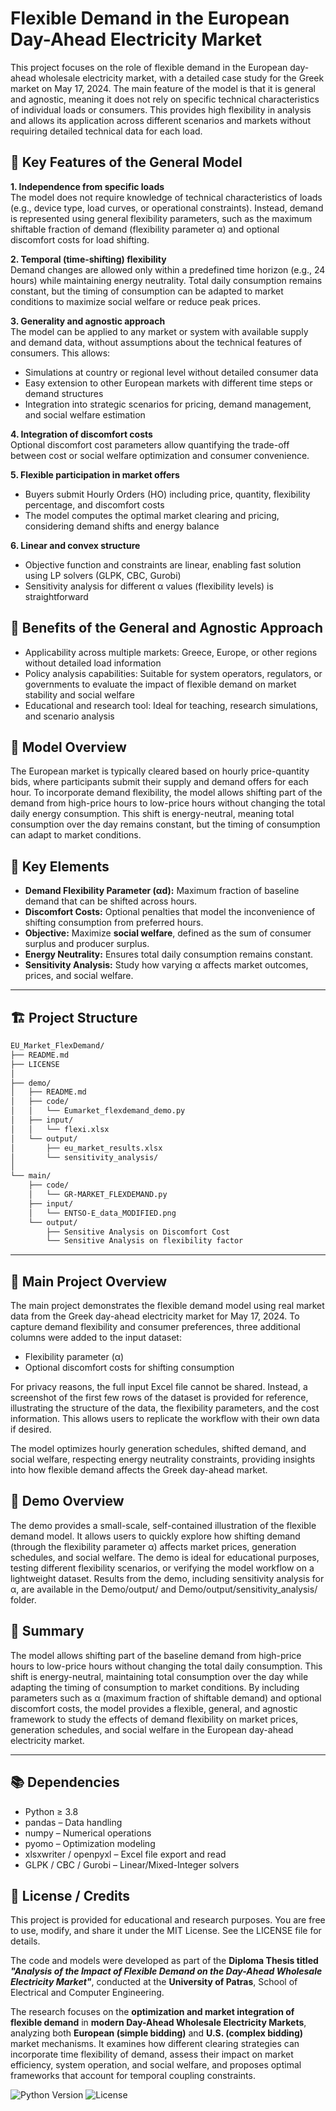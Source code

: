 # Flexible Demand in the European Day-Ahead Electricity Market 

This project focuses on the role of flexible demand in the European day-ahead wholesale electricity market, with a detailed case study for the Greek market on May 17, 2024. The main feature of the model is that it is general and agnostic, meaning it does not rely on specific technical characteristics of individual loads or consumers. This provides high flexibility in analysis and allows its application across different scenarios and markets without requiring detailed technical data for each load.

## 🔑 Key Features of the General Model

**1. Independence from specific loads**  
The model does not require knowledge of technical characteristics of loads (e.g., device type, load curves, or operational constraints). Instead, demand is represented using general flexibility parameters, such as the maximum shiftable fraction of demand (flexibility parameter α) and optional discomfort costs for load shifting.

**2. Temporal (time-shifting) flexibility**  
Demand changes are allowed only within a predefined time horizon (e.g., 24 hours) while maintaining energy neutrality. Total daily consumption remains constant, but the timing of consumption can be adapted to market conditions to maximize social welfare or reduce peak prices.

**3. Generality and agnostic approach**  
The model can be applied to any market or system with available supply and demand data, without assumptions about the technical features of consumers. This allows:  
- Simulations at country or regional level without detailed consumer data  
- Easy extension to other European markets with different time steps or demand structures  
- Integration into strategic scenarios for pricing, demand management, and social welfare estimation

**4. Integration of discomfort costs**  
Optional discomfort cost parameters allow quantifying the trade-off between cost or social welfare optimization and consumer convenience.

**5. Flexible participation in market offers**  
- Buyers submit Hourly Orders (HO) including price, quantity, flexibility percentage, and discomfort costs  
- The model computes the optimal market clearing and pricing, considering demand shifts and energy balance

**6. Linear and convex structure**  
- Objective function and constraints are linear, enabling fast solution using LP solvers (GLPK, CBC, Gurobi)  
- Sensitivity analysis for different α values (flexibility levels) is straightforward

## 🌟 Benefits of the General and Agnostic Approach
- Applicability across multiple markets: Greece, Europe, or other regions without detailed load information
- Policy analysis capabilities: Suitable for system operators, regulators, or governments to evaluate the impact of flexible demand on market stability and social welfare
- Educational and research tool: Ideal for teaching, research simulations, and scenario analysis

## 📌 Model Overview

The European market is typically cleared based on hourly price-quantity bids, where participants submit their supply and demand offers for each hour. To incorporate demand flexibility, the model allows shifting part of the demand from high-price hours to low-price hours without changing the total daily energy consumption. This shift is energy-neutral, meaning total consumption over the day remains constant, but the timing of consumption can adapt to market conditions.

## 🔎 Key Elements  

- **Demand Flexibility Parameter (αd):** Maximum fraction of baseline demand that can be shifted across hours.  
- **Discomfort Costs:** Optional penalties that model the inconvenience of shifting consumption from preferred hours.  
- **Objective:** Maximize **social welfare**, defined as the sum of consumer surplus and producer surplus.  
- **Energy Neutrality:** Ensures total daily consumption remains constant.  
- **Sensitivity Analysis:** Study how varying α affects market outcomes, prices, and social welfare.

---

## 🏗️ Project Structure


```bash
EU_Market_FlexDemand/
├── README.md
├── LICENSE
│
├── demo/
│   ├── README.md           
│   ├── code/
│   │   └── Eumarket_flexdemand_demo.py
│   ├── input/
│   │   └── flexi.xlsx
│   └── output/
│       ├── eu_market_results.xlsx
│       └── sensitivity_analysis/
│
└── main/
    ├── code/
    │   └── GR-MARKET_FLEXDEMAND.py
    ├── input/
    │   └── ENTSO-E_data_MODIFIED.png
    └── output/
        ├── Sensitive Analysis on Discomfort Cost
        └── Sensitive Analysis on flexibility factor
```
---

## 📄 Main Project Overview

The main project demonstrates the flexible demand model using real market data from the Greek day-ahead electricity market for May 17, 2024. To capture demand flexibility and consumer preferences, three additional columns were added to the input dataset:
- Flexibility parameter (α)
- Optional discomfort costs for shifting consumption

For privacy reasons, the full input Excel file cannot be shared. Instead, a screenshot of the first few rows of the dataset is provided for reference, illustrating the structure of the data, the flexibility parameters, and the cost information. This allows users to replicate the workflow with their own data if desired.

The model optimizes hourly generation schedules, shifted demand, and social welfare, respecting energy neutrality constraints, providing insights into how flexible demand affects the Greek day-ahead market.

## 🧪 Demo Overview

The demo provides a small-scale, self-contained illustration of the flexible demand model. It allows users to quickly explore how shifting demand (through the flexibility parameter α) affects market prices, generation schedules, and social welfare. The demo is ideal for educational purposes, testing different flexibility scenarios, or verifying the model workflow on a lightweight dataset. Results from the demo, including sensitivity analysis for α, are available in the Demo/output/ and Demo/output/sensitivity_analysis/ folder.


## 📌 Summary

The model allows shifting part of the baseline demand from high-price hours to low-price hours without changing the total daily consumption. This shift is energy-neutral, maintaining total consumption over the day while adapting the timing of consumption to market conditions. By including parameters such as α (maximum fraction of shiftable demand) and optional discomfort costs, the model provides a flexible, general, and agnostic framework to study the effects of demand flexibility on market prices, generation schedules, and social welfare in the European day-ahead electricity market.

---

## 📚 Dependencies
- Python ≥ 3.8 
- pandas – Data handling
- numpy – Numerical operations
- pyomo – Optimization modeling
- xlsxwriter / openpyxl – Excel file export and read
- GLPK / CBC / Gurobi – Linear/Mixed-Integer solvers

  
## 📄 License / Credits

This project is provided for educational and research purposes. You are free to use, modify, and share it under the MIT License. See the LICENSE file for details.  

The code and models were developed as part of the **Diploma Thesis titled _"Analysis of the Impact of Flexible Demand on the Day-Ahead Wholesale Electricity Market"_**, conducted at the **University of Patras**, School of Electrical and Computer Engineering.  

The research focuses on the **optimization and market integration of flexible demand** in **modern Day-Ahead Wholesale Electricity Markets**, analyzing both **European (simple bidding)** and **U.S. (complex bidding)** market mechanisms. It examines how different clearing strategies can incorporate time flexibility of demand, assess their impact on market efficiency, system operation, and social welfare, and proposes optimal frameworks that account for temporal coupling constraints.

![Python Version](https://img.shields.io/badge/python-3.8+-blue)
![License](https://img.shields.io/badge/license-MIT-green)

